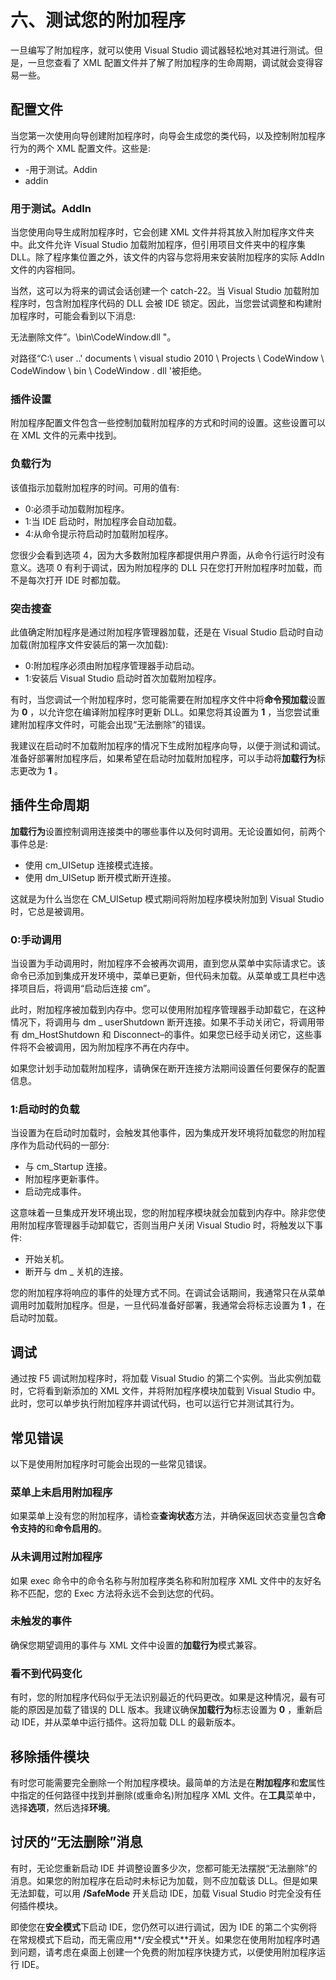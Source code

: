 # 六、测试您的附加程序

一旦编写了附加程序，就可以使用 Visual Studio 调试器轻松地对其进行测试。但是，一旦您查看了 XML 配置文件并了解了附加程序的生命周期，调试就会变得容易一些。

## 配置文件

当您第一次使用向导创建附加程序时，向导会生成您的类代码，以及控制附加程序行为的两个 XML 配置文件。这些是:

*   <add-in name="">-用于测试。Addin</add-in>
*   <add-in name="">addin</add-in>

### 用于测试。AddIn

当您使用向导生成附加程序时，它会创建 XML 文件并将其放入附加程序文件夹中。此文件允许 Visual Studio 加载附加程序，但引用项目文件夹中的程序集 DLL。除了程序集位置之外，该文件的内容与您将用来安装附加程序的实际 AddIn 文件的内容相同。

当然，这可以为将来的调试会话创建一个 catch-22。当 Visual Studio 加载附加程序时，包含附加程序代码的 DLL 会被 IDE 锁定。因此，当您尝试调整和构建附加程序时，可能会看到以下消息:

无法删除文件”。\bin\CodeWindow.dll "。

对路径“C:\ user \..' documents \ visual studio 2010 \ Projects \ CodeWindow \ CodeWindow \ bin \ CodeWindow . dll '被拒绝。

### 插件设置

附加程序配置文件包含一些控制加载附加程序的方式和时间的设置。这些设置可以在 XML 文件的<addin>元素中找到。</addin>

### 负载行为

该值指示加载附加程序的时间。可用的值有:

*   0:必须手动加载附加程序。
*   1:当 IDE 启动时，附加程序会自动加载。
*   4:从命令提示符启动时加载附加程序。

您很少会看到选项 4，因为大多数附加程序都提供用户界面，从命令行运行时没有意义。选项 0 有利于调试，因为附加程序的 DLL 只在您打开附加程序时加载，而不是每次打开 IDE 时都加载。

### 突击搜查

此值确定附加程序是通过附加程序管理器加载，还是在 Visual Studio 启动时自动加载(附加程序文件安装后的第一次加载):

*   0:附加程序必须由附加程序管理器手动启动。
*   1:安装后 Visual Studio 启动时首次加载附加程序。

有时，当您调试一个附加程序时，您可能需要在附加程序文件中将**命令预加载**设置为 **0** ，以允许您在编译附加程序时更新 DLL。如果您将其设置为 **1** ，当您尝试重建附加程序文件时，可能会出现“无法删除”的错误。

我建议在启动时不加载附加程序的情况下生成附加程序向导，以便于测试和调试。准备好部署附加程序后，如果希望在启动时加载附加程序，可以手动将**加载行为**标志更改为 **1** 。

## 插件生命周期

**加载行为**设置控制调用连接类中的哪些事件以及何时调用。无论设置如何，前两个事件总是:

*   使用 cm_UISetup 连接模式连接。
*   使用 dm_UISetup 断开模式断开连接。

这就是为什么当您在 CM_UISetup 模式期间将附加程序模块附加到 Visual Studio 时，它总是被调用。

### 0:手动调用

当设置为手动调用时，附加程序不会被再次调用，直到您从菜单中实际请求它。该命令已添加到集成开发环境中，菜单已更新，但代码未加载。从菜单或工具栏中选择项目后，将调用“启动后连接 cm”。

此时，附加程序被加载到内存中。您可以使用附加程序管理器手动卸载它，在这种情况下，将调用与 dm _ userShutdown 断开连接。如果不手动关闭它，将调用带有 dm_HostShutdown 和 Disconnect–的事件。如果您已经手动关闭它，这些事件将不会被调用，因为附加程序不再在内存中。

如果您计划手动加载附加程序，请确保在断开连接方法期间设置任何要保存的配置信息。

### 1:启动时的负载

当设置为在启动时加载时，会触发其他事件，因为集成开发环境将加载您的附加程序作为启动代码的一部分:

*   与 cm_Startup 连接。
*   附加程序更新事件。
*   启动完成事件。

这意味着一旦集成开发环境出现，您的附加程序模块就会加载到内存中。除非您使用附加程序管理器手动卸载它，否则当用户关闭 Visual Studio 时，将触发以下事件:

*   开始关机。
*   断开与 dm _ 关机的连接。

您的附加程序将响应的事件的处理方式不同。在调试会话期间，我通常只在从菜单调用时加载附加程序。但是，一旦代码准备好部署，我通常会将标志设置为 **1** ，在启动时加载。

## 调试

通过按 F5 调试附加程序时，将加载 Visual Studio 的第二个实例。当此实例加载时，它将看到新添加的 XML 文件，并将附加程序模块加载到 Visual Studio 中。此时，您可以单步执行附加程序并调试代码，也可以运行它并测试其行为。

## 常见错误

以下是使用附加程序时可能会出现的一些常见错误。

### 菜单上未启用附加程序

如果菜单上没有您的附加程序，请检查**查询状态**方法，并确保返回状态变量包含**命令支持的**和**命令启用的**。

### 从未调用过附加程序

如果 exec 命令中的命令名称与附加程序类名称和附加程序 XML 文件中的友好名称不匹配，您的 Exec 方法将永远不会到达您的代码。

### 未触发的事件

确保您期望调用的事件与 XML 文件中设置的**加载行为**模式兼容。

### 看不到代码变化

有时，您的附加程序代码似乎无法识别最近的代码更改。如果是这种情况，最有可能的原因是加载了错误的 DLL 版本。我建议确保**加载行为**标志设置为 **0** ，重新启动 IDE，并从菜单中运行插件。这将加载 DLL 的最新版本。

## 移除插件模块

有时您可能需要完全删除一个附加程序模块。最简单的方法是在**附加程序**和**宏**属性中指定的任何路径中找到并删除(或重命名)附加程序 XML 文件。在**工具**菜单中，选择**选项**，然后选择**环境**。

## 讨厌的“无法删除”消息

有时，无论您重新启动 IDE 并调整设置多少次，您都可能无法摆脱“无法删除”的消息。如果您的附加程序在启动时未标记为加载，则不应加载该 DLL。但是如果无法卸载，可以用 **/SafeMode** 开关启动 IDE，加载 Visual Studio 时完全没有任何插件模块。

即使您在**安全模式**下启动 IDE，您仍然可以进行调试，因为 IDE 的第二个实例将在常规模式下启动，而无需应用**/安全模式**开关。如果您在使用附加程序时遇到问题，请考虑在桌面上创建一个免费的附加程序快捷方式，以便使用附加程序运行 IDE。